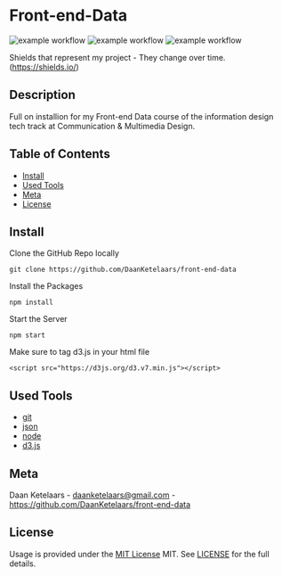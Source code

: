 # Front-end-Data

![example workflow](https://img.shields.io/github/languages/count/DaanKetelaars/front-end-data?style=flat-square)
![example workflow](https://img.shields.io/github/last-commit/DaanKetelaars/front-end-data?style=flat-square)
![example workflow](https://img.shields.io/github/repo-size/DaanKetelaars/front-end-data?style=flat-square)

Shields that represent my project - They change over time. (https://shields.io/)

## Description
Full on installion for my Front-end Data course of the information design tech track at Communication & Multimedia Design.

## Table of Contents

- [Install](#install)
- [Used Tools](#used-tools)
- [Meta](#meta)
- [License](#license)

## Install

Clone the GitHub Repo locally

```
git clone https://github.com/DaanKetelaars/front-end-data
```

Install the Packages

```
npm install
```

Start the Server

```
npm start
```

Make sure to tag d3.js in your html file
```
<script src="https://d3js.org/d3.v7.min.js"></script>
```

## Used Tools

- [git](https://git-scm.com/)
- [json](https://www.json.org/json-en.html)
- [node](https://nodejs.org/en/)
- [d3.js]("https://d3js.org/")

## Meta

Daan Ketelaars - daanketelaars@gmail.com - https://github.com/DaanKetelaars/front-end-data

## License

Usage is provided under the [MIT License](https://github.com/git/git-scm.com/blob/master/MIT-LICENSE.txt) MIT. See [LICENSE](https://github.com/DaanKetelaars/front-end-data/blob/master/LICENSE) for the full details.


